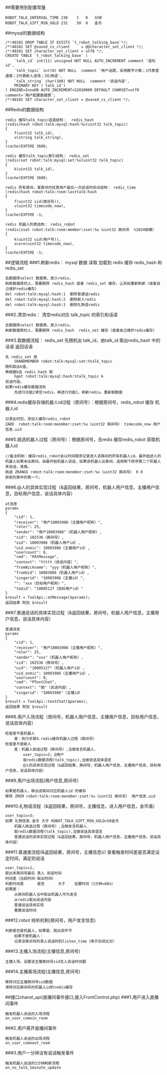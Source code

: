 
##需要用到配置常量
```
ROBOT_TALK_INTERVAL_TIME 230	1	0	分钟
ROBOT_TALK_GIFT_MIN_GOLD 231	50	0	金币
```
##mysql的数据结构
```
/*!40101 DROP TABLE IF EXISTS `t_robot_talking_base`*/;
/*!40101 SET @saved_cs_client     = @@character_set_client */;
/*!40101 SET character_set_client = utf8 */;
CREATE TABLE `t_robot_talking_base` (
    `talk_id` int(11) unsigned NOT NULL AUTO_INCREMENT comment '语句id',
    `talk_topic` int(8) NOT NULL  comment '用户话题，采用数字计数；1代表普通类；2代表新人进场；3礼物语',
    `talk_string` char(100) NOT NULL  comment '说话内容',
    PRIMARY KEY (`talk_id`)
) ENGINE=InnoDB AUTO_INCREMENT=52010000 DEFAULT CHARSET=utf8 comment='用户配置数据表';
/*!40101 SET character_set_client = @saved_cs_client */;
```
##Redis的数据结构
```
redis 缓存talk_topic话语结构：  redis_hash
(redis)hash robot:talk:mysql:hash:%u(uint32 talk_topic)
{
    f(uint32 talk_id),
    v(string talk_string),
}
(cache)EXPIRE 3600;
```
```
redis 缓存talk_topic索引结构： redis_set
(redis)set robot:talk:mysql:set:%u(uint32 talk_topic)
{
    k(uint32 talk_id),
}
(cache)EXPIRE 3600;
```
```
redis 所有房间，某房间内任意用户最后一次说话时间点结构： redis_time
(redis)hash robot:talk:room:lasttalk:hash
{
    f(uint32 sid(房间号)),
	v(uint32 timecode_now),
}
(cache)EXPIRE -1;
```
```
redis 机器人列表结构： redis_robot
(redis)zset robot:talk:room:member:zset:%u（uint32 房间号  %1024取模）
{
    k(uint32 uid(用户号)),
	score(uint32 timecode_now),
}
(cache)EXPIRE -1;
```

##逻辑流程
###1.刷新redis： mysql 数据 读取 加载到 redis 缓存  redis_hash 和  redis_set
```
去数据库select 数据表，放入redis。
刷新数据库的人，需要删除 redis_hash 或者 redis_set 缓存，让系统重新刷新（或者自己维护redis缓存）
del robot:talk:mysql:hash:1  删除普通话redis
del robot:talk:mysql:hash:2  删除新人redis
del robot:talk:mysql:hash:3  删除礼物语redis
```
###2.清空redis：  清空redis对应 talk_topic 的索引和话语
```
去数据库select 数据表，放入redis。
刷新数据库的人，需要删除 redis_hash  redis_set 缓存（或者自己维护redis缓存）
```
###3.取数据流程： redis_set 先随机出 talk_id，由talk_id 取出redis_hash 中的话语 返回话语
```
先 redis_set 用
	SRANDMEMBER robot:talk:mysql:set:%talk_topic
随机取出k值,
再根据k去 redis_hash 取
	hget robot:talk:mysql:hash:%talk_topic k
说话内容。
如果redis缓存数据消失
    先进行功能2清空redis，再进行功能1，刷新redis。重新取数据
```
###4.redis缓存存储机器人id过程（房间号）：根据房间号，redis_robot 缓存 机器人id
```
记录此时刻，添加入缓存redis_robot
ZADD  robot:talk:room:menmber:zset:%u（uint32 房间号） timecode_now 用户信息.uid
```
###5.挑选机器人过程（房间号）：根据房间号，去redis 缓存redis_robot 获取机器人id
```
//备注机制：缓存redis_robot会以时间顺序记录进入该房间的所有机器人id，最开始进入的机器人如果未出房间，由最开始机器人说话，如果该机器人出房间，选用剩下排序第二个机器人来说话，类推。
挑选 ZRANGE robot:talk:room:menmber:zset:%u（uint32 房间号） 0 0
获取列表中的第一个。
```
###6.@人的具体实现过程（&返回结果，房间号，机器人用户信息，主播用户信息，目标用户信息，说话具体内容）
```
at消息 
params
{
    "cid": 1,
    "receiver": "用户10003986（主播用户昵称）",
    "roler": 25,
    "sender": "用户10003986"（机器人用户昵称）,
    "sid": 102536（房间号）,
    "uid": 10003986（机器人用户id）,
    "uid_onmic": 10003986（主播用户id）,
    "usercount": 0,
    "cmd": "PAtMessage",
    "context": "ttttt（说话内容）",
    "fromNickname": "yyy（机器人用户昵称）",
    "fromUid": 10003986（机器人用户id）,
    "singerid": "10003986（主播id）",
    "": "xxx（目标用户昵称）",
    "toUid": "10005127（目标用户id）"
}
$result = ToolApi::atMessage($params);
返回结果 附加 $result
```
###7.普通说话的具体实现过程（&返回结果，房间号，机器人用户信息，主播用户信息，说话具体内容）
```
普通消息
params
{
    "cid": 1,
    "receiver": "用户10003986（主播用户昵称）",
    "roler": 25,
    "sender": "xxx"（机器人用户昵称）,
    "sid": 102536（房间号）,
    "uid": "10005127"（机器人用户id）,
    "uid_onmic": 10003986（主播用户id）,
    "usercount": 0,
    "cmd": "PTextChat",
    "context": "她"（说话内容）,
    "singerid": "10003986"（主播id）
}
$result = ToolApi::textChat($params);
返回结果 附加 $result
```
###8.用户入场流程（房间号，机器人用户信息，主播用户信息，目标用户信息，说话具体内容）
```
检查是不是机器人
    是：执行步骤4.redis缓存机器人过程（房间号） 
检查是不是新人
    是：机器人挑选过程（房间号）,当做发言机器人.
        user_topic=2; @用户   
        取redis数据流程(talk_topic),当做说话具体语言
        @人的具体实现过程（&返回结果，房间号，机器人用户信息，主播用户信息，目标用户信息，说话具体内容）
```
###9.用户出场流程(用户信息,房间号)
```
如果是机器人，移出该房间对应机器人id 的缓存
移除 ZREM robot:talk:room:menmber:zset:%u（uint32 房间号） 用户信息.uid
```

###10.礼物语流程（&返回结果，房间号，主播信息，进入用户信息，金币值）
```
user_topic=3; 
如果 礼物信息.金币 大于 ROBOT_TALK_GIFT_MIN_GOLD=50金币
    机器人挑选过程（房间号）,当做发言机器人.
	取redis数据流程(talk_topic),当做说话具体语言
	普通说话的具体实现过程（&返回结果，房间号，机器人用户信息，主播用户信息，说话具体内容）
```
###11.普通类流程(&返回结果，房间号，主播信息)// 查看触发时间差是否满足设定时间，满足则说话
```
user_topic=1; 
取出本房间号最后 真人 说话时间 
时间差（当前时间-取出时间）
判断时间差      是否      大于    设置时间（1分钟=60s）
如果是：
    从房间机器人当中取出机器人作为发言
    从redis取出说话内容
    普通说话具体实现
    重置说话时间
```
###12.robot 倾听机制(房间号，用户发言信息) 
```
判断是否是机器人，如果是，跳出该环节
    如果不是机器人：
    记录该房间号的真人说话时刻listen_time（用于后续比对）
```
###13.主播入场流程(主播信息,房间号)
```
主播入场，设置该主播房间号sid无人说话时间戳
```
###14.主播离场流程(主播信息,房间号)
```
移除对应主播房间号sid数据
清除对应房间号的机器人id的redis缓存
```
##接口chanel_api(直播间事件接口,接入FrontControl.php)
###1.用户进入直播间事件
```
触发机器人说话的入场流程
on_user_comein_room
```
###2.用户离开直播间事件
```
触发机器人说话的出场流程
on_user_comeout_room
```
###3.用户一分钟没有说话触发事件
```
触发机器人说话的1分钟刷新流程
on_no_talk_1minute_update
```
